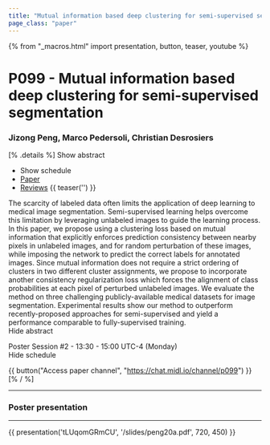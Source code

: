 ```yaml
---
title: "Mutual information based deep clustering for semi-supervised segmentation"
page_class: "paper"
---
```


{% from "_macros.html" import presentation, button, teaser, youtube %}

# P099 - Mutual information based deep clustering for semi-supervised segmentation

### Jizong Peng, Marco Pedersoli, Christian Desrosiers

[% .details %]
<a class="toggle_visibility" data-selector=".abstract" data-level="3">Show abstract</a>
- <a class="toggle_visibility" data-selector=".schedule" data-level="3">Show schedule</a>
- <a href="https://openreview.net/pdf?id=iunvffXgPm">Paper</a>
- <a href="https://openreview.net/forum?id=iunvffXgPm">Reviews</a>
{{ teaser('') }}

<p>
    <span class="abstract">
        The scarcity of labeled data often limits the application of deep learning to medical image segmentation. Semi-supervised learning helps overcome this limitation by leveraging unlabeled images to guide the learning process. In this paper, we propose using a clustering loss based on mutual information that explicitly enforces prediction consistency between nearby pixels in unlabeled images, and for random perturbation of these images, while imposing the network to predict the correct labels for annotated images. Since mutual information does not require a strict ordering of clusters in two different cluster assignments, we propose to incorporate another consistency regularization loss which forces the alignment of class probabilities at each pixel of perturbed unlabeled images. We evaluate the method on three challenging publicly-available medical datasets for image segmentation. Experimental results show our method to outperform recently-proposed approaches for semi-supervised and yield a performance comparable to fully-supervised training.
        <br>
        <span class="actions"><a class="toggle_visibility" data-level="2">Hide abstract</a></span>
    </span>
</p>

<p>
    <span class="schedule">
        Poster Session #2  - 13:30 - 15:00 UTC-4 (Monday)
        <br>
        <span class="actions"><a class="toggle_visibility" data-level="2">Hide schedule</a></span>
    </span>
</p>

{{ button("Access paper channel", "https://chat.midl.io/channel/p099") }}
[% / %]

---


### Poster presentation

---

{{ presentation('tLUqomGRmCU', '/slides/peng20a.pdf', 720, 450) }}